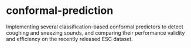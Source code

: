 # conformal-prediction
 Implementing several classification-based conformal predictors to detect coughing and sneezing sounds, and comparing their performance validity and efficiency on the recently released ESC dataset.

